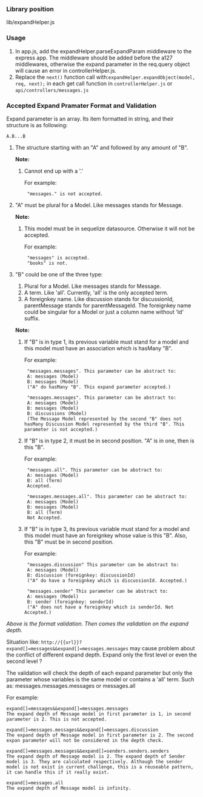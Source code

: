 ### Library position

lib/expandHelper.js

### Usage

1. In app.js, add the expandHelper.parseExpandParam middleware to the express app. The middleware should be added before the a127 middlewares, otherwise the expand parameter in the req.query object will cause an error in controllerHelper.js. 
2. Replace the ```next()``` function call with:```expandHelper.expandObject(model, req, next);``` in each get call function in ```controllerHelper.js``` or ```api/controllers/messages.js```

### Accepted Expand Pramater Format and Validation
Expand parameter is an array. Its item formatted in string, and their structure is as following:

	A.B...B


1. The structure starting with an "A" and followed by any amount of "B".
	
	**Note:**
	1. Cannot end up with a '.'
		
		For example:
		
			"messages." is not accepted.
2. "A" must be plural for a Model. Like messages stands for Message.

	**Note:**
	1. This model must be in sequelize datasource. Otherwise it will not be accepted.
		
		For example:
		
			"messages" is accepted.
			"books" is not.
	
3. "B" could be one of the three type:
	1. Plural for a Model. Like messages stands for Message.
	2. A term. Like 'all'. Currently, 'all' is the only accepted term.
	3. A foreignkey name. Like discussion stands for discussionId,
		parentMessage stands for parentMessageId. The foreignkey name could be singular for a Model or just a column name without 'Id' suffix.
   
   **Note:**
   		
   	1. If "B" is in type 1, its previous variable must stand for a model and this model must have an association which is hasMany "B".
   	
   		For example:
   			
   			"messages.messages". This parameter can be abstract to:
   			A: messages (Model)
   			B: messages (Model)
   			("A" do hasMany "B". This expand parameter accepted.)
   			
   			"messages.messages". This parameter can be abstract to:
   			A: messages (Model)
   			B: messages (Model)
   			B: discussions (Model)
   			(The Message Model represented by the second "B" does not hasMany Discussion Model represented by the third "B". This parameter is not accepted.)
   			
   	2. If "B" is in type 2, it must be in second position. "A" is in one, then is this "B".
   	
   		For example:
   		
   			"messages.all". This parameter can be abstract to:
   			A: messages (Model)
   			B: all (Term)
   			Accepted.
   			
   			"messages.messages.all". This parameter can be abstract to:
   			A: messages (Model)
   			B: messages (Model)
   			B: all (Term)
   			Not Accepted.
   	3. If "B" is in type 3, its previous variable must stand for a model and this model must have an foreignkey whose value is this "B". Also, this "B" must be in second position.
   	
   		For example:
   			
   			"messages.discussion" This parameter can be abstract to:
   			A: messages (Model)
   			B: discussion (foreignkey: discussionId)
   			("A" do have a foreignkey which is discussionId. Accepted.)
   			
   			"messages.sender" This parameter can be abstract to:
   			A: messages (Model)
   			B: sender (foreignkey: senderId)
   			("A" does not have a foreignkey which is senderId. Not Accepted.)
   			
_Above is the format validation. Then comes the validation on the expand depth._

Situation like: ```http://{{url}}?expand[]=messages&&expand[]=messages.messages``` may cause problem about the conflict of different expand depth. Expand only the first level or even the second level ?

The validation will check the depth of each expand parameter but only the parameter whose variables is the same model or contains a 'all' term. Such as: messages.messages.messages or messages.all
	
For example:
	
	expand[]=messages&&expand[]=messages.messages
	The expand depth of Message model in first parameter is 1, in second parameter is 2. This is not accepted.
	
	expand[]=messages.messages&&expand[]=messages.discussion
	The expand depth of Message model in first parameter is 2. The second expan parameter will not be considered in the depth check.
	
	expand[]=messages.messages&&expand[]=senders.senders.senders
	The expand depth of Message model is 2. The expand depth of Sender model is 3. They are calculated respectively. Although the sender model is not exist in current challenge, this is a reuseable pattern, it can handle this if it really exist.
	
	expand[]=messages.all
	The expand depth of Message model is infinity.
	